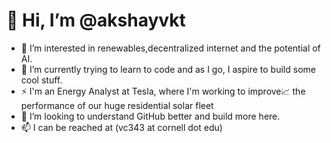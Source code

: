 # 👋 Hi, I’m @akshayvkt
- 👀 I’m interested in renewables,decentralized internet and the potential of AI.
- 🌱 I’m currently trying to learn to code and as I go, I aspire to build some cool stuff.
- ⚡ I'm an Energy Analyst at Tesla, where I'm working to improve📈 the performance of our huge residential solar fleet
- 💞️ I’m looking to understand GitHub better and build more here.
- 📫 I can be reached at (vc343 at cornell dot edu)

<!---
akshayvkt/akshayvkt is a ✨ special ✨ repository because its `README.md` (this file) appears on your GitHub profile.
You can click the Preview link to take a look at your changes.
--->
